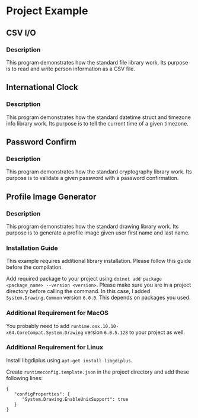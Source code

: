 # Project Example

## CSV I/O

### Description

This program demonstrates how the standard file library work. Its purpose is to read and write person information as a CSV file.

## International Clock

### Description

This program demonstrates how the standard datetime struct and timezone info library work. Its purpose is to tell the current time of a given timezone.

## Password Confirm

### Description

This program demonstrates how the standard cryptography library work. Its purpose is to validate a given password with a password confirmation.

## Profile Image Generator

### Description

This program demonstrates how the standard drawing library work. Its purpose is to generate a profile image given user first name and last name.

### Installation Guide 

This example requires additional library installation. Please follow this guide before the compilation.

Add required package to your project using `dotnet add package <package_name> --version <version>`. Please make sure you are in a project directory before calling the command. In this case, I added `System.Drawing.Common` version `6.0.0`. This depends on packages you used.

### Additional Requirement for MacOS

You probably need to add `runtime.osx.10.10-x64.CoreCompat.System.Drawing` version `6.0.5.128` to your project as well.

### Additional Requirement for Linux

Install libgdiplus using `apt-get install libgdiplus`.

Create `runtimeconfig.template.json` in the project directory and add these following lines:

```
{
   "configProperties": {
      "System.Drawing.EnableUnixSupport": true
   }
}
```